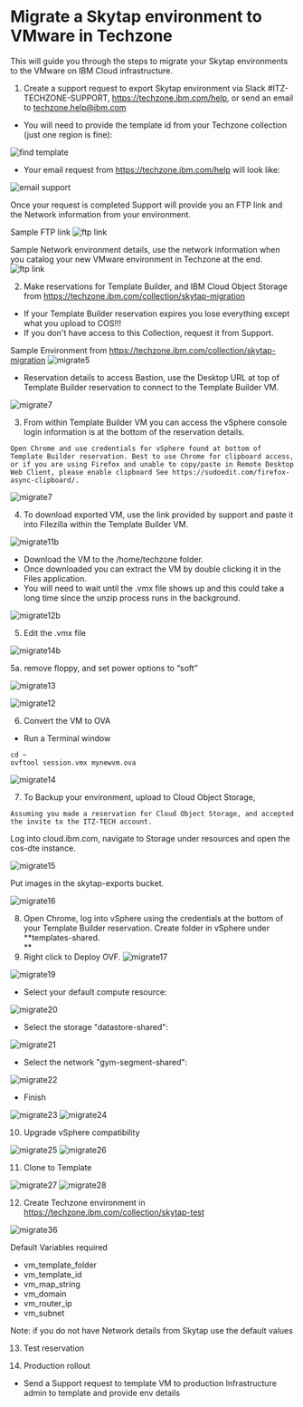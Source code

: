 # Migrate a Skytap environment to VMware in Techzone

This will guide you through the steps to migrate your Skytap environments to the VMware on IBM Cloud infrastructure.

1. Create a support request to export Skytap environment via Slack #ITZ-TECHZONE-SUPPORT, https://techzone.ibm.com/help, or send an email to techzone.help@ibm.com

- You will need to provide the template id from your Techzone collection (just one region is fine):

![find template](https://github.com/IBM/itz-support-public/blob/main/Skytap/Skytap-Runbooks/Images/skytapmigrate1.png)

- Your email request from https://techzone.ibm.com/help will look like:

![email support](https://github.com/IBM/itz-support-public/blob/main/Skytap/Skytap-Runbooks/Images/skytapmigrate2.png)

Once your request is completed Support will provide you an FTP link and the Network information from your environment. 

Sample FTP link
![ftp link](https://github.com/IBM/itz-support-public/blob/main/Skytap/Skytap-Runbooks/Images/skytapmigrate3.png)

Sample Network environment details, use the network information when you catalog your new VMware environment in Techzone at the end.
![ftp link](https://github.com/IBM/itz-support-public/blob/main/Skytap/Skytap-Runbooks/Images/skytapmigrate4.png)


2. Make reservations for Template Builder, and IBM Cloud Object Storage from https://techzone.ibm.com/collection/skytap-migration
- If your Template Builder reservation expires you lose everything except what you upload to COS!!!
- If you don't have access to this Collection, request it from Support.

Sample Environment from https://techzone.ibm.com/collection/skytap-migration
![migrate5](https://github.com/IBM/itz-support-public/blob/main/Skytap/Skytap-Runbooks/Images/skytapmigrate5.png)

- Reservation details to access Bastion, use the Desktop URL at top of Template Builder reservation to connect to the Template Builder VM. 

![migrate7](https://github.com/IBM/itz-support-public/blob/main/Skytap/Skytap-Runbooks/Images/skytapmigrate6.png)

3. From within Template Builder VM you can access the vSphere console login information is at the bottom of the reservation details.

`Open Chrome and use credentials for vSphere found at bottom of Template Builder reservation.
Best to use Chrome for clipboard access, or if you are using Firefox and unable to copy/paste in Remote Desktop Web Client, please enable clipboard See https://sudoedit.com/firefox-async-clipboard/.` 

![migrate7](https://github.com/IBM/itz-support-public/blob/main/Skytap/Skytap-Runbooks/Images/skytapmigrate7.png)



4. To download exported VM, use the link provided by support and paste it into Filezilla within the Template Builder VM.


![migrate11b](https://github.com/IBM/itz-support-public/blob/main/Skytap/Skytap-Runbooks/Images/skytapmigrate11b.png)

- Download the VM to the /home/techzone folder.
- Once downloaded you can extract the VM by double clicking it in the Files application.
- You will need to wait until the .vmx file shows up and this could take a long time since the unzip process runs in the background.

![migrate12b](https://github.com/IBM/itz-support-public/blob/main/Skytap/Skytap-Runbooks/Images/skytapmigrate12b.png)


5. Edit the .vmx file

![migrate14b](https://github.com/IBM/itz-support-public/blob/main/Skytap/Skytap-Runbooks/Images/skytapmigrate14b.png)

 5a. remove floppy, and set power options to “soft”

![migrate13](https://github.com/IBM/itz-support-public/blob/main/Skytap/Skytap-Runbooks/Images/skytapmigrate13.png)

![migrate12](https://github.com/IBM/itz-support-public/blob/main/Skytap/Skytap-Runbooks/Images/skytapmigrate12.png)

6. Convert the VM to OVA 
- Run a Terminal window
```
cd ~
ovftool session.vmx mynewvm.ova
```

![migrate14](https://github.com/IBM/itz-support-public/blob/main/Skytap/Skytap-Runbooks/Images/skytapmigrate14.png)

7. To Backup your environment, upload to Cloud Object Storage, 

`Assuming you made a reservation for Cloud Object Storage, and accepted the invite to the ITZ-TECH account.`

  Log into cloud.ibm.com, navigate to Storage under resources and open the cos-dte instance.

![migrate15](https://github.com/IBM/itz-support-public/blob/main/Skytap/Skytap-Runbooks/Images/skytapmigrate15.png)

Put images in the skytap-exports bucket.

![migrate16](https://github.com/IBM/itz-support-public/blob/main/Skytap/Skytap-Runbooks/Images/skytapmigrate16.png)

8. Open Chrome, log into vSphere using the credentials at the bottom of your Template Builder reservation.  Create folder in vSphere under **templates-shared.  
**
9. Right click to Deploy OVF.
![migrate17](https://github.com/IBM/itz-support-public/blob/main/Skytap/Skytap-Runbooks/Images/skytapmigrate17.png)

![migrate19](https://github.com/IBM/itz-support-public/blob/main/Skytap/Skytap-Runbooks/Images/skytapmigrate19.png)

- Select your default compute resource:

![migrate20](https://github.com/IBM/itz-support-public/blob/main/Skytap/Skytap-Runbooks/Images/skytapmigrate20.png)

- Select the storage "datastore-shared":

![migrate21](https://github.com/IBM/itz-support-public/blob/main/Skytap/Skytap-Runbooks/Images/skytapmigrate21.png)

- Select the network "gym-segment-shared":

![migrate22](https://github.com/IBM/itz-support-public/blob/main/Skytap/Skytap-Runbooks/Images/skytapmigrate22.png)

- Finish

![migrate23](https://github.com/IBM/itz-support-public/blob/main/Skytap/Skytap-Runbooks/Images/skytapmigrate23.png)
![migrate24](https://github.com/IBM/itz-support-public/blob/main/Skytap/Skytap-Runbooks/Images/skytapmigrate24.png)

10. Upgrade vSphere compatibility

![migrate25](https://github.com/IBM/itz-support-public/blob/main/Skytap/Skytap-Runbooks/Images/skytapmigrate25.png)
![migrate26](https://github.com/IBM/itz-support-public/blob/main/Skytap/Skytap-Runbooks/Images/skytapmigrate26.png)


11. Clone to Template

![migrate27](https://github.com/IBM/itz-support-public/blob/main/Skytap/Skytap-Runbooks/Images/skytapmigrate27.png)
![migrate28](https://github.com/IBM/itz-support-public/blob/main/Skytap/Skytap-Runbooks/Images/skytapmigrate28.png)

12. Create Techzone environment in https://techzone.ibm.com/collection/skytap-test

![migrate36](https://github.com/IBM/itz-support-public/blob/main/Skytap/Skytap-Runbooks/Images/skytapmigrate36.png)


Default Variables required
- vm_template_folder
- vm_template_id
- vm_map_string
- vm_domain
- vm_router_ip
- vm_subnet

Note: if you do not have Network details from Skytap use the default values

13. Test reservation

14. Production rollout
- Send a Support request to template VM to production
Infrastructure admin to template and provide env details


